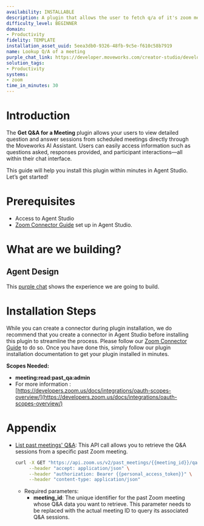 ```yaml
---
availability: INSTALLABLE
description: A plugin that allows the user to fetch q/a of it's zoom meetings.
difficulty_level: BEGINNER
domain:
- Productivity
fidelity: TEMPLATE
installation_asset_uuid: 5eea3db0-9326-48fb-9c5e-f610c58b7919
name: Lookup Q/A of a meeting
purple_chat_link: https://developer.moveworks.com/creator-studio/developer-tools/purple-chat?conversation=%7B%22startTimestamp%22%3A%2211%3A43%2BAM%22%2C%22messages%22%3A%5B%7B%22parts%22%3A%5B%7B%22richText%22%3A%22I+want+the+q%26a+of+my+meetings+last+week.%22%7D%5D%2C%22role%22%3A%22user%22%7D%2C%7B%22parts%22%3A%5B%7B%22richText%22%3A%22Hello%21+Here+are+your+recorded+Gong+meetings%3A%22%7D%2C%7B%22richText%22%3A%22%3Col%3E%5Cn++%3Cli%3ETeam+Sync+-+%5BOct+25%2C+2023%2C+10%3A00+AM%5D%3C%2Fli%3E%5Cn++%3Cli%3EClient+Update+-+%5BOct+24%2C+2023%2C+2%3A00+PM%5D%3C%2Fli%3E%5Cn++%3Cli%3EProject+Kickoff+-+%5BOct+23%2C+2023%2C+3%3A00+PM%5D%3C%2Fli%3E%5Cn%3C%2Fol%3E%5CnPlease+type+the+number+of+the+meeting+you%27d+like+to+get+the+Q%26A+for.%22%7D%5D%2C%22role%22%3A%22assistant%22%7D%2C%7B%22parts%22%3A%5B%7B%22richText%22%3A%22%3Ccode%3E1%3C%2Fcode%3E%22%7D%5D%2C%22role%22%3A%22user%22%7D%2C%7B%22parts%22%3A%5B%7B%22richText%22%3A%22You+selected%3A+%3Cb%3ETeam+Sync%3C%2Fb%3E+-+%5BOct+25%2C+2023%2C+10%3A00+AM%5D+Is+this+correct%3F+%28yes%2Fno%29%22%7D%5D%2C%22role%22%3A%22assistant%22%7D%2C%7B%22parts%22%3A%5B%7B%22richText%22%3A%22%3Ccode%3Eyes%3C%2Fcode%3E%22%7D%5D%2C%22role%22%3A%22user%22%7D%2C%7B%22parts%22%3A%5B%7B%22richText%22%3A%22Great%21+Here+are+the+Q%26A+details+for+the+%3Cb%3ETeam+Sync%3C%2Fb%3E+meeting%3A%22%7D%2C%7B%22richText%22%3A%22%3Cp%3E%3Cb%3EQ1%3A%3C%2Fb%3E+What+is+the+timeline+for+project+completion%3F%3Cbr%3E%5Cn%3Cb%3EA1%3A%3C%2Fb%3E+The+project+is+expected+to+be+completed+by+December+31%2C+2023.%3C%2Fp%3E%5Cn%3Cp%3E%3Cb%3EQ2%3A%3C%2Fb%3E+Who+will+be+the+primary+contact+for+the+budget+proposal%3F%3Cbr%3E%5Cn%3Cb%3EA2%3A%3C%2Fb%3E+John+will+be+the+primary+contact+for+the+budget+proposal.%3C%2Fp%3E%5Cn%3Cp%3E%3Cb%3EQ3%3A%3C%2Fb%3E+Are+there+any+risks+identified+for+this+phase+of+the+project%3F%3Cbr%3E%5Cn%3Cb%3EA3%3A%3C%2Fb%3E+Yes%2C+the+primary+risks+include+potential+delays+in+material+procurement.%3C%2Fp%3E%22%7D%5D%2C%22role%22%3A%22assistant%22%7D%5D%7D
solution_tags:
- Productivity
systems:
- zoom
time_in_minutes: 30
---
```


# **Introduction**

The **Get Q&A for a Meeting** plugin allows your users to view detailed question and answer sessions from scheduled meetings directly through the Moveworks AI Assistant. Users can easily access information such as questions asked, responses provided, and participant interactions—all within their chat interface. 

This guide will help you install this plugin within minutes in Agent Studio. Let’s get started!

# Prerequisites

- Access to Agent Studio
- [Zoom Connector Guide](https://developer.moveworks.com/marketplace/package?id=zoom&hist=home%2Cbrws#how-to-implement) set up in Agent Studio.

# What are we building?

## Agent Design

This [purple chat](https://developer.moveworks.com/creator-studio/developer-tools/purple-chat/?conversation=%7B%22startTimestamp%22%3A%2211%3A43%2BAM%22%2C%22messages%22%3A%5B%7B%22parts%22%3A%5B%7B%22richText%22%3A%22I+want+the+q%26a+of+my+meetings+last+week.%22%7D%5D%2C%22role%22%3A%22user%22%7D%2C%7B%22parts%22%3A%5B%7B%22richText%22%3A%22Hello%21+Here+are+your+recorded+Gong+meetings%3A%22%7D%2C%7B%22richText%22%3A%22%3Col%3E%5Cn++%3Cli%3ETeam+Sync+-+%5BOct+25%2C+2023%2C+10%3A00+AM%5D%3C%2Fli%3E%5Cn++%3Cli%3EClient+Update+-+%5BOct+24%2C+2023%2C+2%3A00+PM%5D%3C%2Fli%3E%5Cn++%3Cli%3EProject+Kickoff+-+%5BOct+23%2C+2023%2C+3%3A00+PM%5D%3C%2Fli%3E%5Cn%3C%2Fol%3E%5CnPlease+type+the+number+of+the+meeting+you%27d+like+to+get+the+Q%26A+for.%22%7D%5D%2C%22role%22%3A%22assistant%22%7D%2C%7B%22parts%22%3A%5B%7B%22richText%22%3A%22%3Ccode%3E1%3C%2Fcode%3E%22%7D%5D%2C%22role%22%3A%22user%22%7D%2C%7B%22parts%22%3A%5B%7B%22richText%22%3A%22You+selected%3A+%3Cb%3ETeam+Sync%3C%2Fb%3E+-+%5BOct+25%2C+2023%2C+10%3A00+AM%5D+Is+this+correct%3F+%28yes%2Fno%29%22%7D%5D%2C%22role%22%3A%22assistant%22%7D%2C%7B%22parts%22%3A%5B%7B%22richText%22%3A%22%3Ccode%3Eyes%3C%2Fcode%3E%22%7D%5D%2C%22role%22%3A%22user%22%7D%2C%7B%22parts%22%3A%5B%7B%22richText%22%3A%22Great%21+Here+are+the+Q%26A+details+for+the+%3Cb%3ETeam+Sync%3C%2Fb%3E+meeting%3A%22%7D%2C%7B%22richText%22%3A%22%3Cp%3E%3Cb%3EQ1%3A%3C%2Fb%3E+What+is+the+timeline+for+project+completion%3F%3Cbr%3E%5Cn%3Cb%3EA1%3A%3C%2Fb%3E+The+project+is+expected+to+be+completed+by+December+31%2C+2023.%3C%2Fp%3E%5Cn%3Cp%3E%3Cb%3EQ2%3A%3C%2Fb%3E+Who+will+be+the+primary+contact+for+the+budget+proposal%3F%3Cbr%3E%5Cn%3Cb%3EA2%3A%3C%2Fb%3E+John+will+be+the+primary+contact+for+the+budget+proposal.%3C%2Fp%3E%5Cn%3Cp%3E%3Cb%3EQ3%3A%3C%2Fb%3E+Are+there+any+risks+identified+for+this+phase+of+the+project%3F%3Cbr%3E%5Cn%3Cb%3EA3%3A%3C%2Fb%3E+Yes%2C+the+primary+risks+include+potential+delays+in+material+procurement.%3C%2Fp%3E%22%7D%5D%2C%22role%22%3A%22assistant%22%7D%5D%7D) shows the experience we are going to build.

# Installation Steps

While you can create a connector during plugin installation, we do recommend that you create a connector in Agent Studio before installing this plugin to streamline the process. Please follow our [Zoom Connector Guide](https://developer.moveworks.com/marketplace/package?id=zoom&hist=home%2Cbrws#how-to-implement) to do so. Once you have done this, simply follow our plugin installation documentation to get your plugin installed in minutes.


**Scopes Needed:**
- **meeting:read:past_qa:admin**
- For more information : [https://developers.zoom.us/docs/integrations/oauth-scopes-overview/](https://developers.zoom.us/docs/integrations/oauth-scopes-overview/)

# Appendix

- [List past meetings' Q&A](https://developers.zoom.us/docs/api/meetings/#tag/meetings/GET/past_meetings/{meetingId}/qa): This API call allows you to retrieve the Q&A sessions from a specific past Zoom meeting.
    
    ```bash
    curl -X GET "https://api.zoom.us/v2/past_meetings/{{meeting_id}}/qa" \
         --header "accept: application/json" \
         --header "authorization: Bearer {{personal_access_token}}" \
         --header "content-type: application/json"
    ```
    
    - Required parameters:
        - **meeting_id**: The unique identifier for the past Zoom meeting whose Q&A data you want to retrieve. This parameter needs to be replaced with the actual meeting ID to query its associated Q&A sessions.
